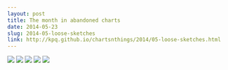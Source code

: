 ```yaml
---
layout: post
title: The month in abandoned charts
date: 2014-05-23
slug: 2014-05-loose-sketches
link: http://kpq.github.io/chartsnthings/2014/05-loose-sketches.html
---
```


<img src="{{site.baseurl}}/post-assets/{{page.slug}}/Screenshot 2014-04-07 17.16.37.png">
<img src="{{site.baseurl}}/post-assets/{{page.slug}}/Screenshot 2014-04-15 13.40.46.png">
<img src="{{site.baseurl}}/post-assets/{{page.slug}}/Screenshot 2014-04-30 10.38.31.png">
<img src="{{site.baseurl}}/post-assets/{{page.slug}}/Screenshot 2014-04-30 10.48.24.png">
<img src="{{site.baseurl}}/post-assets/{{page.slug}}/Screenshot 2014-05-17 12.18.29.png">







